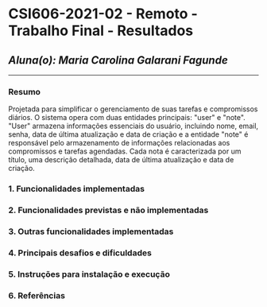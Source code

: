 # **CSI606-2021-02 - Remoto - Trabalho Final - Resultados**

## *Aluna(o): Maria Carolina Galarani Fagunde*

--------------

### Resumo

  Projetada para simplificar o gerenciamento de suas tarefas e compromissos diários.
  O sistema opera com duas entidades principais: "user" e "note". "User" armazena informações essenciais do usuário, incluindo nome, email, senha, data de última atualização e data de criação e a entidade "note" é responsável pelo armazenamento de informações relacionadas aos compromissos e tarefas agendadas. Cada nota é caracterizada por um título, uma descrição detalhada, data de última atualização e data de criação. 

### 1. Funcionalidades implementadas
<!-- Descrever as funcionalidades que eram previstas e foram implementas. -->
  
### 2. Funcionalidades previstas e não implementadas
<!-- Descrever as funcionalidades que eram previstas e não foram implementas, apresentando uma breve justificativa do porquê elas não foram incluídas -->

### 3. Outras funcionalidades implementadas
<!-- Descrever as funcionalidades implementas além daquelas que foram previstas, caso se aplique.  -->

### 4. Principais desafios e dificuldades
<!-- Descrever os principais desafios encontrados no desenvolvimento do trabalho, quais foram as dificuldades e como elas foram superadas e resolvidas. -->

### 5. Instruções para instalação e execução
<!-- Descrever o que deve ser feito para instalar (ou baixar) a aplicação, o que precisa ser configurando (parâmetros, banco de dados e afins) e como executá-la. -->

### 6. Referências
<!-- Referências podem ser incluídas, caso necessário. Utilize o padrão ABNT. -->

